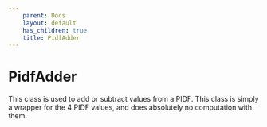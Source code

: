 ```yaml
---
    parent: Docs
    layout: default
    has_children: true
    title: PidfAdder
---
```

# PidfAdder
This class is used to add or subtract values from a PIDF. This class is simply a wrapper for the 4 PIDF values, and does absolutely no computation with them. 